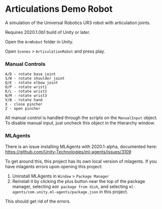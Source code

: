 # Articulations Demo Robot

A simulation of the Universal Robotics UR3 robot with articulation joints.

Requires 2020.1.0b1 build of Unity or later.

Open the `ArmRobot` folder in Unity.

Open `Scenes` > `ArticulationRobot` and press play.

### Manual Controls
```
A/D - rotate base joint
S/W - rotate shoulder joint
Q/E - rotate elbow joint
O/P - rotate wrist1
K/L - rotate wrist2
N/M - rotate wrist3
V/B - rotate hand
X - close pincher
Z - open pincher
```

All manual control is handled through the scripts on the `ManualInput` object. To disable
manual input, just uncheck this object in the Hierarchy window.



### MLAgents

There is an issue installing MLAgents with 2020.1-alpha, documented here:
https://github.com/Unity-Technologies/ml-agents/issues/3109

To get around this, this project has its own local version of mlagents. If you have mlagents errors upon opening this project:
1. Uninstall MLAgents in `Window` > `Package Manager`
2. Reinstall it by clicking the plus button near the top of the package manager, selecting `Add package from disk`, and selecting `ml-agents/com.unity.ml-agents/package.json` in this project.

This should get rid of the errors.



